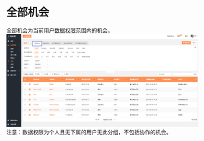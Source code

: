 # 全部机会

全部机会为当前用户[数据权限](/xi-tong-she-zhi/jiao-se-he-quan-xian.md)范围内的机会。![](/assets/lix全部机会2.png)注意：数据权限为个人且无下属的用户无此分组，不包括协作的机会。


